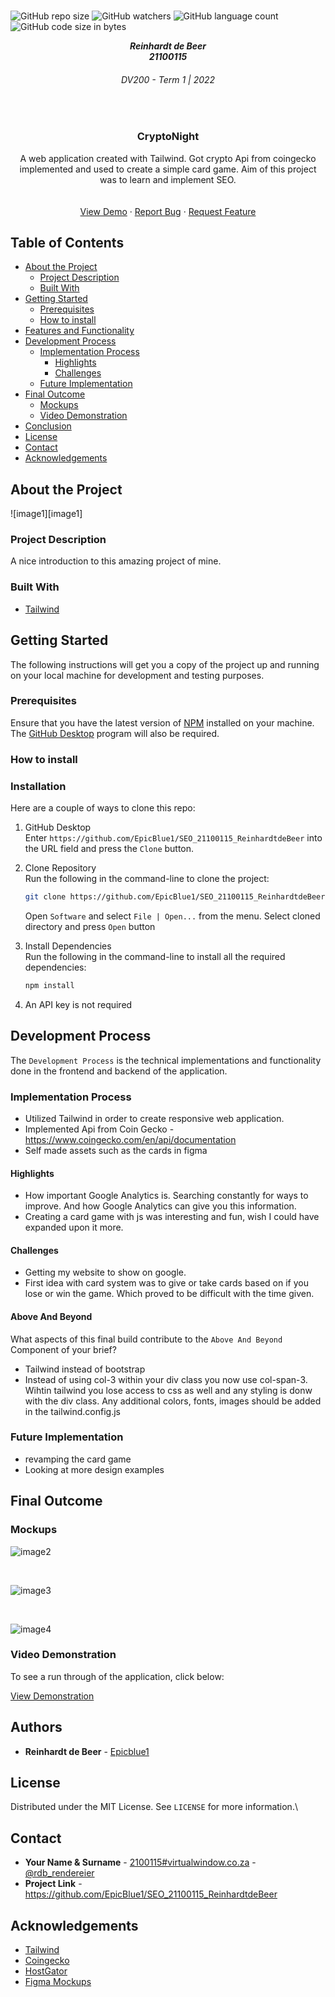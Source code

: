 

<!-- Repository Information & Links-->
<br />

![GitHub repo size](https://img.shields.io/github/repo-size/EpicBlue1/SEO_21100115_ReinhardtdeBeer)
![GitHub watchers](https://img.shields.io/github/watchers/EpicBlue1/SEO_21100115_ReinhardtdeBeer)
![GitHub language count](https://img.shields.io/github/languages/count/EpicBlue1/SEO_21100115_ReinhardtdeBeer)
![GitHub code size in bytes](https://img.shields.io/github/languages/code-size/EpicBlue1/SEO_21100115_ReinhardtdeBeer)


<!-- HEADER SECTION -->
<h5 align="center" style="padding:0;margin:0;">Reinhardt de Beer</h5>
<h5 align="center" style="padding:0;margin:0;">21100115</h5>
<h6 align="center">DV200 - Term 1 | 2022</h6>
</br>
<p align="center">
  
  <h3 align="center">CryptoNight</h3>

  <p align="center">
    A web application created with Tailwind. Got crypto Api from coingecko implemented and used to create a simple card game. Aim of this project was to learn and implement SEO. <br>
    
   <br />
   <br />
    <a target="_blank" href="https://youtu.be/-PE_1p2LGHA">View Demo</a>
    ·
    <a href="https://github.com/EpicBlue1/SEO_21100115_ReinhardtdeBeer/issues">Report Bug</a>
    ·
    <a href="https://github.com/EpicBlue1/SEO_21100115_ReinhardtdeBeer/issues">Request Feature</a>
</p>
<!-- TABLE OF CONTENTS -->

## Table of Contents

* [About the Project](#about-the-project)
  * [Project Description](#project-description)
  * [Built With](#built-with)
* [Getting Started](#getting-started)
  * [Prerequisites](#prerequisites)
  * [How to install](#how-to-install)
* [Features and Functionality](#features-and-functionality)
* [Development Process](#development-process)
   * [Implementation Process](#implementation-process)
        * [Highlights](#highlights)
        * [Challenges](#challenges)
   * [Future Implementation](#peer-reviews)
* [Final Outcome](#final-outcome)
    * [Mockups](#mockups)
    * [Video Demonstration](#video-demonstration)
* [Conclusion](#conclusion)
* [License](#license)
* [Contact](#contact)
* [Acknowledgements](#acknowledgements)

<!--PROJECT DESCRIPTION-->
## About the Project
<!-- header image of project -->
![image1][image1]

### Project Description

A nice introduction to this amazing project of mine.

### Built With

* [Tailwind](https://tailwindcss.com/)

<!-- GETTING STARTED -->
<!-- Make sure to add appropriate information about what prerequesite technologies the user would need and also the steps to install your project on their own mashines -->
## Getting Started

The following instructions will get you a copy of the project up and running on your local machine for development and testing purposes.

### Prerequisites

Ensure that you have the latest version of [NPM](https://www.npmjs.com/) installed on your machine. The [GitHub Desktop](https://desktop.github.com/) program will also be required.

### How to install

### Installation
Here are a couple of ways to clone this repo:

1. GitHub Desktop </br>
Enter `https://github.com/EpicBlue1/SEO_21100115_ReinhardtdeBeer` into the URL field and press the `Clone` button.

2. Clone Repository </br>
Run the following in the command-line to clone the project:
   ```sh
   git clone https://github.com/EpicBlue1/SEO_21100115_ReinhardtdeBeer.git
   ```
    Open `Software` and select `File | Open...` from the menu. Select cloned directory and press `Open` button

3. Install Dependencies </br>
Run the following in the command-line to install all the required dependencies:
   ```sh
   npm install
   ```

4. An API key is not required


<!-- FEATURES AND FUNCTIONALITY-->
<!-- You can add the links to all of your imagery at the bottom of the file as references -->



<!-- DEVELOPMENT PROCESS -->
## Development Process

The `Development Process` is the technical implementations and functionality done in the frontend and backend of the application.

### Implementation Process
<!-- stipulate all of the functionality you included in the project -->
<!-- This is your time to shine, explain the technical nuances of your project, how did you achieve the final outcome!-->

* Utilized Tailwind in order to create responsive web application.
* Implemented Api from Coin Gecko - https://www.coingecko.com/en/api/documentation
* Self made assets such as the cards in figma 

#### Highlights
<!-- stipulated the highlight you experienced with the project -->
* How important Google Analytics is. Searching constantly for ways to improve. And how Google Analytics can give you this information.
* Creating a card game with js was interesting and fun, wish I could have expanded upon it more.

#### Challenges
<!-- stipulated the challenges you faced with the project and why you think you faced it or how you think you'll solve it (if not solved) -->
* Getting my website to show on google.
* First idea with card system was to give or take cards based on if you lose or win the game. Which proved to be difficult with the time given.


#### Above And Beyond

What aspects of this final build contribute to the `Above And Beyond` Component of your brief?
<!-- what did you learn outside of the classroom and implement into your project-->
* Tailwind instead of bootstrap
* Instead of using col-3 within your div class you now use col-span-3. Wihtin tailwind you lose access to css as well and any styling is donw with the div class. Any additional colors, fonts, images should be added in the tailwind.config.js

### Future Implementation
<!-- stipulate functionality and improvements that can be implemented in the future. -->

* revamping the card game
* Looking at more design examples

<!-- MOCKUPS -->
## Final Outcome

### Mockups

<!-- note how you can use your gitHub link. Just make a path to your assets folder -->
![image2](https://github.com/EpicBlue1/SEO_21100115_ReinhardtdeBeer/tree/main/img/ReinhardtdeBeer_21100115Two.jpg)


<br>

![image3](https://github.com/EpicBlue1/SEO_21100115_ReinhardtdeBeer/tree/main/img/ReinhardtdeBeer_21100115Three.jpg)

<br>

![image4](https://github.com/EpicBlue1/SEO_21100115_ReinhardtdeBeer/tree/main/img/ReinhardtdeBeer_21100115One.jpg)

<!-- VIDEO DEMONSTRATION -->
### Video Demonstration

To see a run through of the application, click below:

[View Demonstration](https://youtu.be/-PE_1p2LGHA)


<!-- AUTHORS -->
## Authors

* **Reinhardt de Beer** - [Epicblue1](https://youtu.be/-PE_1p2LGHA)

<!-- LICENSE -->
## License

Distributed under the MIT License. See `LICENSE` for more information.\

<!-- LICENSE -->
## Contact

* **Your Name & Surname** - [2100115#virtualwindow.co.za](mailto:2100115#virtualwindow.co.za) - [@rdb_rendereier](https://www.instagram.com/@rdb_rendereier/) 
* **Project Link** - https://github.com/EpicBlue1/SEO_21100115_ReinhardtdeBeer

<!-- ACKNOWLEDGEMENTS -->
## Acknowledgements
<!-- all resources that you used and Acknowledgements here -->
* [Tailwind](https://tailwindcss.com/)
* [Coingecko](https://www.coingecko.com/en/api/documentation)
* [HostGator](https://portal.hostgator.com/)
* [Figma Mockups](https://www.figma.com/community/plugin/786250770157843670/Mockuuups-Studio)

